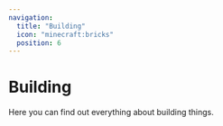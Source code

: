 ```yaml
---
navigation:
  title: "Building"
  icon: "minecraft:bricks"
  position: 6
---
```


# Building

Here you can find out everything about building things.

<SubPages />